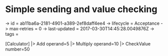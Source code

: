 # Simple sending and value checking

-> id = ab11ba6a-2181-4901-a389-2ef8daff4ee4
-> lifecycle = Acceptance
-> max-retries = 0
-> last-updated = 2017-03-30T14:45:28.0049876Z
-> tags = 

[Calculator]
|> Add operand=5
|> Multiply operand=10
|> CheckValue number=50
~~~
